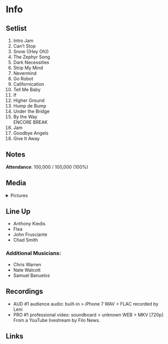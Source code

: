 # Info

## Setlist

1. Intro Jam
2. Can't Stop
3. Snow ((Hey Oh))
4. The Zephyr Song
5. Dark Necessities
6. Strip My Mind
7. Nevermind
8. Go Robot
9. Californication
10. Tell Me Baby
11. If
12. Higher Ground
13. Hump de Bump
14. Under the Bridge
15. By the Way
<br> ENCORE BREAK
16. Jam
17. Goodbye Angels
18. Give It Away

## Notes

**Attendance**: 100,000 / 100,000 (100%)

## Media 

<details>
  <summary>Pictures</summary>
  <!--<img alt="Setlist" title="Setlist" src="_.jpg" height="200" />
  <img alt="Ticket" title="Ticket" src="_.jpg" height="200" />
  <img alt="Flyer" title="Flyer" src="_.jpg" height="200" />
  <img alt="Clipping" title="Clipping" src="_.jpg" height="200" />-->
</details>

## Line Up

* Anthony Kiedis
* Flea
* John Frusciante
* Chad Smith

### Additional Musicians:

* Chris Warren  
* Nate Walcott  
* Samuel Banuelos

## Recordings

* AUD #1 audience audio: built-in > iPhone 7 WAV > FLAC recorded by Leni 
* PRO #1 professional video: soundboard > unknown WEB > MKV [720p] From a YouTube livestream by Filo News.

## Links

